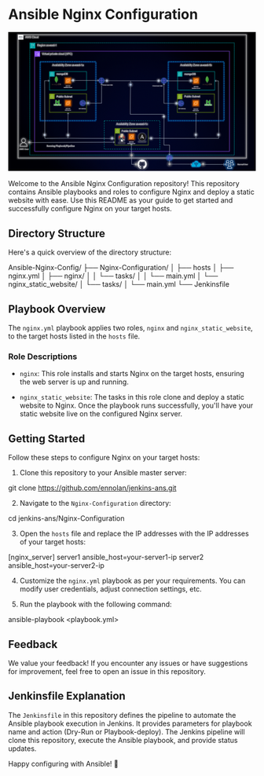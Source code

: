 # Ansible Nginx Configuration

![Project Image](../assets/AWS-Infra-Diagram.gif)

Welcome to the Ansible Nginx Configuration repository! This repository contains Ansible playbooks and roles to configure Nginx and deploy a static website with ease. Use this README as your guide to get started and successfully configure Nginx on your target hosts.

## Directory Structure

Here's a quick overview of the directory structure:

Ansible-Nginx-Config/
├── Nginx-Configuration/
│   ├── hosts
│   ├── nginx.yml
│   ├── nginx/
│   │   └── tasks/
│   │       └── main.yml
│   └── nginx_static_website/
│       └── tasks/
│           └── main.yml
└── Jenkinsfile



## Playbook Overview

The `nginx.yml` playbook applies two roles, `nginx` and `nginx_static_website`, to the target hosts listed in the `hosts` file.

### Role Descriptions

- `nginx`: This role installs and starts Nginx on the target hosts, ensuring the web server is up and running.

- `nginx_static_website`: The tasks in this role clone and deploy a static website to Nginx. Once the playbook runs successfully, you'll have your static website live on the configured Nginx server.

## Getting Started

Follow these steps to configure Nginx on your target hosts:

1. Clone this repository to your Ansible master server:

git clone https://github.com/ennolan/jenkins-ans.git


2. Navigate to the `Nginx-Configuration` directory:

cd jenkins-ans/Nginx-Configuration


3. Open the `hosts` file and replace the IP addresses with the IP addresses of your target hosts:

[nginx_server]
server1 ansible_host=your-server1-ip
server2 ansible_host=your-server2-ip


4. Customize the `nginx.yml` playbook as per your requirements. You can modify user credentials, adjust connection settings, etc.

5. Run the playbook with the following command:

ansible-playbook <playbook.yml>


## Feedback

We value your feedback! If you encounter any issues or have suggestions for improvement, feel free to open an issue in this repository.

## Jenkinsfile Explanation

The `Jenkinsfile` in this repository defines the pipeline to automate the Ansible playbook execution in Jenkins. It provides parameters for playbook name and action (Dry-Run or Playbook-deploy). The Jenkins pipeline will clone this repository, execute the Ansible playbook, and provide status updates.

Happy configuring with Ansible! :tada:
